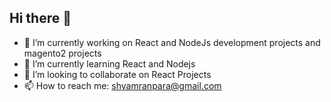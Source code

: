 ## Hi there 👋

- 🔭 I’m currently working on React and NodeJs development projects and magento2 projects
- 🌱 I’m currently learning React and Nodejs
- 👯 I’m looking to collaborate on React Projects
- 📫 How to reach me: shyamranpara@gmail.com
